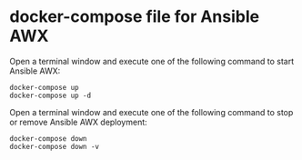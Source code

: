 # docker-compose file for Ansible AWX

Open a terminal window and execute one of the following command to start Ansible AWX:

```text
docker-compose up
docker-compose up -d
```

Open a terminal window and execute one of the following command to stop or remove Ansible AWX deployment:

```text
docker-compose down
docker-compose down -v
```